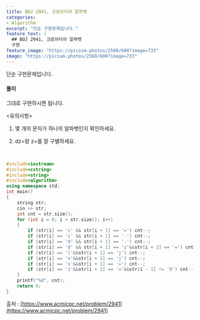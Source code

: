 ```yaml
---
title: BOJ 2941, 크로아티아 알파벳
categories:
- Algorithm
excerpt: "단순 구현문제입니다."
feature_text: |
  ## BOJ 2941, 크로아티아 알파벳
  구현
feature_image: "https://picsum.photos/2560/600?image=733"
image: "https://picsum.photos/2560/600?image=733"
---
```


단순 구현문제입니다.

<h4>풀이</h4> 
그대로 구현하시면 됩니다. 

<유의사항>

1. 몇 개의 문자가 하나의 알파벳인지 확인하세요.

2. dz=랑 z=를 잘 구별하세요. 

​
```c++
#include<iostream>
#include<cstring>
#include<string>
#include<algorithm>
using namespace std;
int main()
{
	string str;
	cin >> str;
	int cnt = str.size();
	for (int i = 0; i < str.size(); i++)
	{
		if (str[i] == 'c' && str[i + 1] == '=') cnt--;
		if (str[i] == 'c' && str[i + 1] == '-') cnt--;
		if (str[i] == 'd' && str[i + 1] == '-') cnt--;
		if (str[i] == 'd' && str[i + 1] == 'z'&&str[i + 2] == '=') cnt -= 2;
		if (str[i] == 'l'&&str[i + 1] == 'j') cnt--;
		if (str[i] == 'n'&&str[i + 1] == 'j') cnt--;
		if (str[i] == 's'&&str[i + 1] == '=') cnt--;
		if (str[i] == 'z'&&str[i + 1] == '='&&str[i - 1] != 'd') cnt--;
	}
	printf("%d", cnt);
	return 0;
}
```

출처 : [https://www.acmicpc.net/problem/2941](https://www.acmicpc.net/problem/2941)